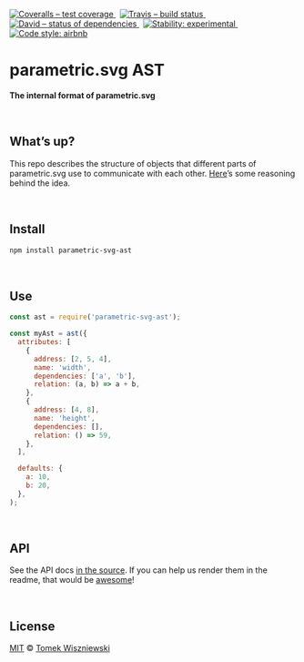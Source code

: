 [![Coveralls – test coverage
](https://img.shields.io/coveralls/parametric-svg/ast.svg?style=flat-square)
](https://coveralls.io/r/parametric-svg/ast)
 [![Travis – build status
](https://img.shields.io/travis/parametric-svg/ast/master.svg?style=flat-square)
](https://travis-ci.org/parametric-svg/ast)
 [![David – status of dependencies
](https://img.shields.io/david/parametric-svg/ast.svg?style=flat-square)
](https://david-dm.org/parametric-svg/ast)
 [![Stability: experimental
](https://img.shields.io/badge/stability-experimental-yellow.svg?style=flat-square)
](https://nodejs.org/api/documentation.html#documentation_stability_index)
 [![Code style: airbnb
](https://img.shields.io/badge/code%20style-airbnb-777777.svg?style=flat-square)
](https://github.com/airbnb/javascript)




parametric.svg AST
==================

**The internal format of parametric.svg**




<div                                                 id="/whats-up">&nbsp;</div>

What’s up?
----------

This repo describes the structure of objects that different parts of parametric.svg use to communicate with each other. [Here](https://github.com/parametric-svg/js/issues/2)’s some reasoning behind the idea.




<div                                                  id="/install">&nbsp;</div>

Install
-------

```sh
npm install parametric-svg-ast
```




<div                                                      id="/use">&nbsp;</div>

Use
---

```js
const ast = require('parametric-svg-ast');

const myAst = ast({
  attributes: [
    {
      address: [2, 5, 4],
      name: 'width',
      dependencies: ['a', 'b'],
      relation: (a, b) => a + b,
    },
    {
      address: [4, 8],
      name: 'height',
      dependencies: [],
      relation: () => 59,
    },
  ],

  defaults: {
    a: 10,
    b: 20,
  },
);
```




<div                                                      id="/api">&nbsp;</div>

API
---

See the API docs [in the source](./module/index.js). If you can help us render them in the readme, that would be [awesome](https://github.com/parametric-svg/ast/issues/1)!




<div                                                  id="/license">&nbsp;</div>

License
-------

[MIT][] © [Tomek Wiszniewski][]

[MIT]: ./License.md
[Tomek Wiszniewski]: https://github.com/tomekwi
